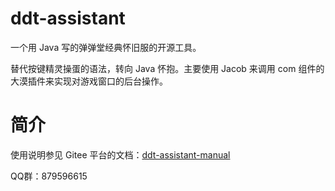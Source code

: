 # ddt-assistant
一个用 Java 写的弹弹堂经典怀旧服的开源工具。

替代按键精灵操蛋的语法，转向 Java 怀抱。主要使用 Jacob 来调用 com 组件的大漠插件来实现对游戏窗口的后台操作。
# 简介
使用说明参见 Gitee 平台的文档：[ddt-assistant-manual](https://gitee.com/sleepybear1113/ddt-assistant-manual)

QQ群：879596615